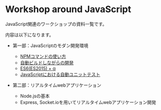 # Workshop around JavaScript
JavaScript関連のワークショップの資料一覧です。

内容は以下になります。

- 第一部：JavaScriptのモダン開発環境
	- [NPMコマンドの使い方](https://k-kuwahara.github.io/slides/2017/workshop/npm/)
	- [自動ビルドしながらの開発](https://k-kuwahara.github.io/slides/2017/workshop/build_tool/)
	- [ES6(ES2015) + α](https://k-kuwahara.github.io/slides/2017/workshop/es6/)
	- [JavaScriptにおける自動ユニットテスト](https://k-kuwahara.github.io/slides/2017/workshop/unit_test/)

- 第二部：リアルタイムwebアプリケーション
	- Node.jsの基本
	- Express, Socket.ioを用いてリアルタイムwebアプリケーション開発